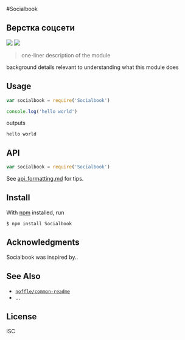 #Socialbook
 <h2> Верстка соцсети</h2>
<img src="https://img.shields.io/github/languages/code-size/Dmitriy-Rassol/SocialBook">
<img src="https://badges.frapsoft.com/os/v1/open-source.svg?v=103" >

> one-liner description of the module

background details relevant to understanding what this module does

## Usage

```js
var socialbook = require('Socialbook')

console.log('hello world')
```

outputs

```
hello world
```

## API

```js
var socialbook = require('Socialbook')
```

See [api_formatting.md](api_formatting.md) for tips.

## Install

With [npm](https://npmjs.org/) installed, run

```
$ npm install Socialbook
```

## Acknowledgments

Socialbook was inspired by..

## See Also

- [`noffle/common-readme`](https://github.com/noffle/common-readme)
- ...

## License

ISC
